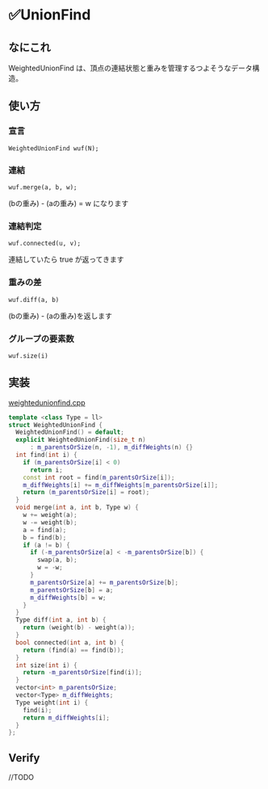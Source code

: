 # ✅UnionFind

## なにこれ
WeightedUnionFind は、頂点の連結状態と重みを管理するつよそうなデータ構造。

## 使い方
### 宣言
```
WeightedUnionFind wuf(N);
```

### 連結
```
wuf.merge(a, b, w);
```

(bの重み) - (aの重み) = w になります
### 連結判定
```
wuf.connected(u, v);
```
連結していたら true が返ってきます


### 重みの差
```
wuf.diff(a, b)
```

(bの重み) - (aの重み)を返します

### グループの要素数
```
wuf.size(i)
```
## 実装
[weightedunionfind.cpp](https://github.com/Oxojo/Oxojo-Library/blob/main/Structure/weightedunionfind.cpp)
```cpp
template <class Type = ll>
struct WeightedUnionFind {
  WeightedUnionFind() = default;
  explicit WeightedUnionFind(size_t n)
      : m_parentsOrSize(n, -1), m_diffWeights(n) {}
  int find(int i) {
    if (m_parentsOrSize[i] < 0)
      return i;
    const int root = find(m_parentsOrSize[i]);
    m_diffWeights[i] += m_diffWeights[m_parentsOrSize[i]];
    return (m_parentsOrSize[i] = root);
  }
  void merge(int a, int b, Type w) {
    w += weight(a);
    w -= weight(b);
    a = find(a);
    b = find(b);
    if (a != b) {
      if (-m_parentsOrSize[a] < -m_parentsOrSize[b]) {
        swap(a, b);
        w = -w;
      }
      m_parentsOrSize[a] += m_parentsOrSize[b];
      m_parentsOrSize[b] = a;
      m_diffWeights[b] = w;
    }
  }
  Type diff(int a, int b) {
    return (weight(b) - weight(a));
  }
  bool connected(int a, int b) {
    return (find(a) == find(b));
  }
  int size(int i) {
    return -m_parentsOrSize[find(i)];
  }
  vector<int> m_parentsOrSize;
  vector<Type> m_diffWeights;
  Type weight(int i) {
    find(i);
    return m_diffWeights[i];
  }
};
```

## Verify
//TODO
